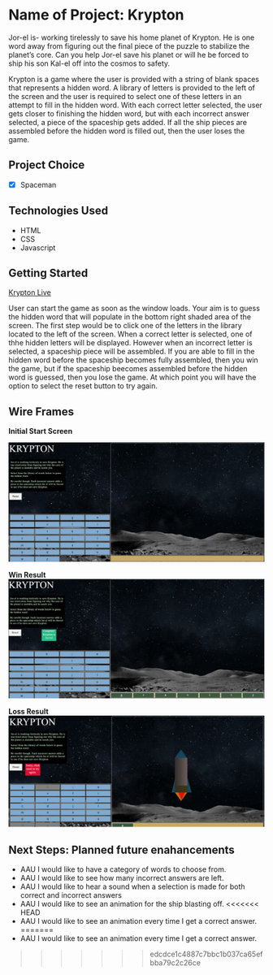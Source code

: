 
# Name of Project: Krypton
Jor-el is- working tirelessly to save his home planet of Krypton. He is one word away from figuring out the final piece of the puzzle to stabilize the planet’s core. Can you help Jor-el save his planet or will he be forced to ship his son Kal-el off into the cosmos to safety.

Krypton is a game where the user is provided with a string of blank spaces that represents a hidden word. A library of letters is provided to the left of the screen and the user is required to select one of these letters in an attempt to fill in the hidden word. With each correct letter selected, the user gets closer to finishing the hidden word, but with each incorrect answer selected, a piece of the spaceship gets added. If all the ship pieces are assembled before the hidden word is filled out, then the user loses the game. 

## Project Choice 
- [x] Spaceman

## Technologies Used
- HTML
- CSS
- Javascript

## Getting Started
[Krypton Live ](https://moses-dev-23.github.io/Krypton-Project/)

 User can start the game as soon as the window loads. Your aim is to guess the hidden word that will populate in the bottom right shaded area of the screen. The first step would be to click one of the letters in the library located to the left of the screen. When a correct letter is selected, one of thhe hidden letters will be displayed. However when an incorrect letter is selected, a spaceship piece will be assembled. If you are able to fill in the hidden word before the spaceship becomes fully assembled, then you win the game, but if the spaceship beecomes assembled before the hidden word is guessed, then you lose the game. At which point you will have the option to select the reset button to try again. 

## Wire Frames
**Initial Start Screen**

![Initial Start Screen](https://github.com/moses-dev-23/Krypton-Project/blob/main/assets/Screenshot%201%20-%20Start.jpg)

**Win Result**
![Win Result](https://github.com/moses-dev-23/Krypton-Project/blob/main/assets/Screenshot%202%20-%20win.jpg)

**Loss Result**
![Loss Result](https://github.com/moses-dev-23/Krypton-Project/blob/main/assets/Screenshot%202%20-%20lose.jpg)

## Next Steps: Planned future enahancements
- AAU I would like to have a category of words to choose from.
- AAU I would like to see how many incorrect answers are left.
- AAU I would like to hear a sound when a selection is made for both correct and incorrect answers
- AAU I would like to see an animation for the ship blasting off.
<<<<<<< HEAD
- AAU I would like to see an animation every time I get a correct answer.
=======
- AAU I would like to see an animation every time I get a correct answer.
>>>>>>> edcdce1c4887c7bbc1b037ca65efbba79c2c26ce

